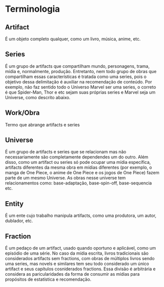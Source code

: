# Terminologia 

## Artifact
É um objeto completo qualquer, como um livro, música, anime, etc.

## Series
É um grupo de artifacts que compartilham mundo, personagens, trama, mídia e, normalmente, produção. Entretanto, nem todo grupo de obras que compartilham essas características é tratada como uma series, pois o objetivo dessa delimitação é auxiliar na recomendação de conteúdo. Por exemplo, não faz sentido todo o Universo Marvel ser uma series, o correto é que Spider-Man, Thor e etc sejam suas próprias series e Marvel seja um Universe, como descrito abaixo. 

## Work/Obra
Termo que abrange artifacts e series

## Universe
É um grupo de artifacts e series que se relacionam mas não necessariamente são completamente dependendes um do outro. Além disso, como um artifact ou series só pode ocupar uma mídia específica, artifacts diferentes da mesma obra em mídias diferentes (por exemplo, o manga de One Piece, o anime de One Piece e os jogos de One Piece) fazem parte de um mesmo Universe. As obras nesse universe tem relacionamentos como: base-adaptação, base-spin-off, base-sequencia etc.

## Entity
É um ente cujo trabalho manipula artifacts, como uma produtora, um autor, dublador, etc.

## Fraction
É um pedaço de um artifact, usado quando oportuno e aplicável, como um episódio de uma série. No caso da mídia escrita, livros tradicionais são considerados artifacts sem fractions, com obras de múltiplos livros sendo uma series, mas novels e similares tem seu todo considerado um único artifact e seus capítulos cosniderados fractions. Essa divisão é arbitrária e considera as paricularidades da forma de consumir as mídias para propósitos de estatística e recomendação. 